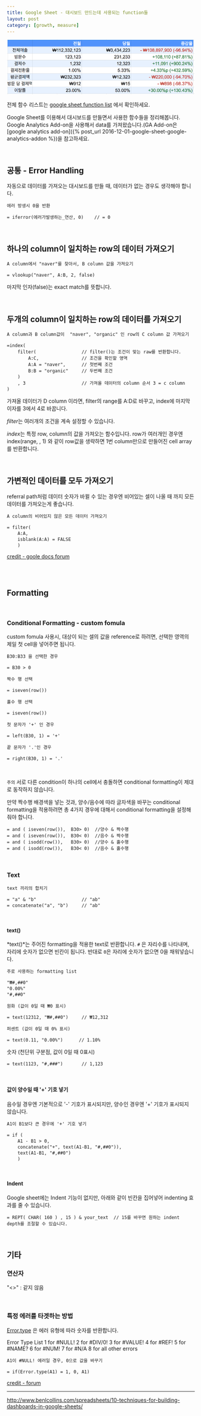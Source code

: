 ```yaml
---
title: Google Sheet - 대시보드 만드는데 사용되는 function들
layout: post
category: [growth, measure]
--- 
```


![google-sheet-dashboard](/public/google-sheet.png)

전체 함수 리스트는 [google sheet function list][2] 에서 확인하세요.

Google Sheet를 이용해서 대시보드를 만들면서 사용한 함수들을 정리해봅니다.
Google Analytics Add-on을 사용해서 data를 가져왔습니다.(GA Add-on은 [google analytics add-on]({% post_url 2016-12-01-google-sheet-google-analytics-addon %})을 참고하세요.

<br>

## 공통 - Error Handling

자동으로 데이터를 가져오는 대시보드를 만들 때, 데이터가 없는 경우도 생각해야 합니다.

`에러 방생시 0을 반환`

    = iferror(에러가발생하는_연산, 0)    // = 0

<br>

## 하나의 column이 일치하는 row의 데이터 가져오기

`A column에서 "naver"를 찾아서, B column 값을 가져오기`

    = vlookup("naver", A:B, 2, false)

마지막 인자(false)는 exact match를 뜻합니다.

<br>

## 두개의 column이 일치하는 row의 데이터를 가져오기

`A column과 B column값이  "naver", "organic" 인 row의 C column 값 가져오기`

    =index( 
        filter(                 // filter()는 조건이 맞는 raw를 반환합니다.
            A:C,                // 조건을 확인할 영역
            A:A = "naver",      // 첫번째 조건
            B:B = "organic"     // 두번째 조건
        )
        , 3                     // 가져올 데이터의 column 순서 3 = c column
    )

가져올 데이터가 D column 이라면, filter의 range를 A:D로 바꾸고, index에 마지막 이자를 3에서 4로 바꿉니다.

*filter*는 여러개의 조건을 계속 설정할 수 있습니다.

*index*는 특정 row, column의 값을 가져오는 함수입니다. 
row가 여러개인 경우엔 index(range, , 1) 와 같이 row값을 생략하면 1번 column만으로 만들어진 cell array를 반환합니다.

<br>  

## 가변적인 데이터를 모두 가져오기

referral path처럼 데이터 숫자가 바뀔 수 있는 경우엔 비어있는 셀이 나올 때 까지 모든 데이터를 가져오는게 좋습니다.

`A column의 비어있지 않은 모든 데이터 가져오기`

    = filter(
        A:A, 
        isblank(A:A) = FALSE
        )

[credit - goole docs forum][3] 

<br>
<br>

## Formatting

<br>

### Conditional Formatting - custom fomula

custom fomula 사용시, 대상이 되는 셀의 값을 reference로 하려면, 선택한 영역의 제일 첫 cell을 넣어주면 됩니다.

`B30:B33 을 선택한 경우`

    = B30 > 0

`짝수 행 선택`

    = iseven(row())

`홀수 행 선택`

    = iseven(row())

`첫 문자가 '+' 인 경우`

    = left(B30, 1) = '+'

`끝 문자가 '.'인 경우`

    = right(B30, 1) = '.'

<br>  

`주의` 서로 다른 condition이 하나의 cell에서 충돌하면 conditional formatting이 제대로 동작하지 않습니다.

만약 짝수행 배경색을 넣는 것과, 양수/음수에 따라 글자색을 바꾸는 conditional formatting을 적용하려면 총 4가지 경우에 대해서 conditional formatting을 설정해 줘야 합니다.

    = and ( iseven(row()),  B30> 0)  //양수 & 짝수행
    = and ( iseven(row()),  B30< 0)  //음수 & 짝수행
    = and ( isodd(row()),   B30> 0)  //양수 & 홀수행
    = and ( isodd(row()),   B30< 0)  //음수 & 홀수행

<br>  

### Text

`text 끼리의 합치기`

    = "a" & "b"                 // "ab"
    = concatenate("a", "b")     // "ab"

<br>

#### text()

*text()*는 주어진 formatting을 적용한 text로 반환합니다.
`#` 은 자리수를 나타내며, 자리에 숫자가 없으면 빈칸이 됩니다.
반대로 `0`은 자리에 숫자가 없으면 0을 채워넣습니다.

`주로 사용하는 formatting list`

    "₩#,##0"
    "0.00%"
    "#,##0"

`원화 (값이 0일 때 ₩0 표시)`

    = text(12312, "₩#,##0")     // ₩12,312

`퍼센트 (값이 0일 때 0% 표시)`

    = text(0.11, "0.00%")      // 1.10%

숫자 (천단위 구분점, 값이 0일 때 0표시)

    = text(1123, "#,###")       // 1,123

<br>

#### 값이 양수일 때 '+' 기호 넣기

음수일 경우엔 기본적으로 '-' 기호가 표시되지만, 양수인 경우엔 '+' 기호가 표시되지 않습니다.

`A1이 B1보다 큰 경우에 '+' 기호 넣기`

    = if (
        A1 - B1 > 0, 
        concatenate("+", text(A1-B1, "#,##0")), 
        text(A1-B1, "#,##0")
        )


<br>

#### Indent

Google sheet에는 Indent 기능이 없지만, 아래와 같이 빈칸을 집어넣어 indenting 효과를 줄 수 있습니다.

    = REPT( CHAR( 160 ) , 15 ) & your_text  // 15를 바꾸면 원하는 indent depth를 조절할 수 있습니다.

<br>

## 기타

### 연산자
"<>" : 같지 않음

<br>

### 특정 에러를 타겟하는 방법

[Error.type][1] 은 에러 유형에 따라 숫자를 반환합니다.

Error Type List
1 for #NULL!
2 for #DIV/0!
3 for #VALUE!
4 for #REF!
5 for #NAME?
6 for #NUM!
7 for #N/A
8 for all other errors

`A1이 #NULL! 에러일 경우, 0으로 값을 바꾸기`

    = if(Error.type(A1) = 1, 0, A1)

[credit - forum][4]



---


[1]: https://support.google.com/docs/answer/3238305?hl=en
[2]: https://support.google.com/docs/table/25273?hl=en
[3]: https://productforums.google.com/forum/#!topic/docs/6B-wbF1Om1g
[4]: https://productforums.google.com/forum/#!topic/docs/q_As66-Q3P4
http://www.benlcollins.com/spreadsheets/10-techniques-for-building-dashboards-in-google-sheets/
